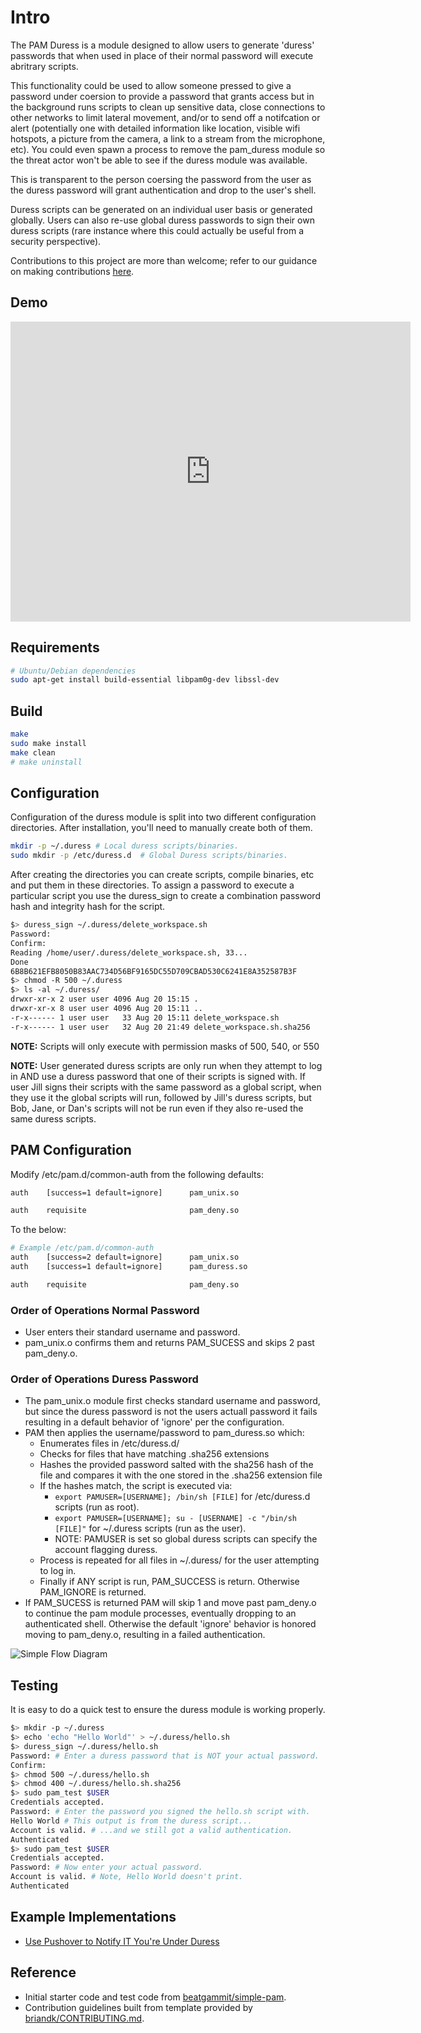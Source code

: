 # Intro

The PAM Duress is a module designed to allow users to generate 'duress' passwords that when used in place of their normal password will execute abritrary scripts.

This functionality could be used to allow someone pressed to give a password under coersion to provide a password that grants access but in the background runs scripts to clean up sensitive data, close connections to other networks to limit lateral movement, and/or to send off a notifcation or alert (potentially one with detailed information like location, visible wifi hotspots, a picture from the camera, a link to a stream from the microphone, etc). You could even spawn a process to remove the pam_duress module so the threat actor won't be able to see if the duress module was available.

This is transparent to the person coersing the password from the user as the duress password will grant authentication and drop to the user's shell.

Duress scripts can be generated on an individual user basis or generated globally. Users can also re-use global duress passwords to sign their own duress scripts (rare instance where this could actually be useful from a security perspective).

Contributions to this project are more than welcome; refer to our guidance on making contributions [here](docs/Contributing.md).

## Demo

<iframe
    width="640"
    height="480"
    src="https://www.youtube.com/embed/ShVYxhHUYdg"
    frameborder="0"
    allow="autoplay; encrypted-media"
    allowfullscreen
>
</iframe>

## Requirements

```bash
# Ubuntu/Debian dependencies
sudo apt-get install build-essential libpam0g-dev libssl-dev
```

## Build

```bash
make
sudo make install
make clean
# make uninstall
```

## Configuration

Configuration of the duress module is split into two different configuration directories. After installation, you'll need to manually create both of them.

```bash
mkdir -p ~/.duress # Local duress scripts/binaries.
sudo mkdir -p /etc/duress.d  # Global Duress scripts/binaries.
```

After creating the directories you can create scripts, compile binaries, etc and put them in these directories. To assign a password to execute a particular script you use the duress_sign to create a combination password hash and integrity hash for the script.

```bash
$> duress_sign ~/.duress/delete_workspace.sh
Password: 
Confirm: 
Reading /home/user/.duress/delete_workspace.sh, 33...
Done
6B8B621EFB8050B83AAC734D56BF9165DC55D709CBAD530C6241E8A352587B3F
$> chmod -R 500 ~/.duress
$> ls -al ~/.duress/
drwxr-xr-x 2 user user 4096 Aug 20 15:15 .
drwxr-xr-x 8 user user 4096 Aug 20 15:11 ..
-r-x------ 1 user user   33 Aug 20 15:11 delete_workspace.sh
-r-x------ 1 user user   32 Aug 20 21:49 delete_workspace.sh.sha256
```

**NOTE:** Scripts will only execute with permission masks of 500, 540, or 550

**NOTE:** User generated duress scripts are only run when they attempt to log in AND use a duress password that one of their scripts is signed with. If user Jill signs their scripts with the same password as a global script, when they use it the global scripts will run, followed by Jill's duress scripts, but Bob, Jane, or Dan's scripts will not be run even if they also re-used the same duress scripts.

## PAM Configuration

Modify /etc/pam.d/common-auth from the following defaults:
```bash
auth    [success=1 default=ignore]      pam_unix.so

auth    requisite                       pam_deny.so
```

To the below:

```bash
# Example /etc/pam.d/common-auth
auth    [success=2 default=ignore]      pam_unix.so
auth    [success=1 default=ignore]      pam_duress.so

auth    requisite                       pam_deny.so
```

### Order of Operations Normal Password
 - User enters their standard username and password.
 - pam_unix.o confirms them and returns PAM_SUCESS and skips 2 past pam_deny.o.

### Order of Operations Duress Password
 - The pam_unix.o module first checks standard username and password, but since the duress password is not the users actuall password it fails resulting in a default behavior of 'ignore' per the configuration.
 - PAM then applies the username/password to pam_duress.so which:
   - Enumerates files in /etc/duress.d/
   - Checks for files that have matching .sha256 extensions
   - Hashes the provided password salted with the sha256 hash of the file and compares it with the one stored in the .sha256 extension file
   - If the hashes match, the script is executed via:
     - `export PAMUSER=[USERNAME]; /bin/sh [FILE]` for /etc/duress.d scripts (run as root).
     - `export PAMUSER=[USERNAME]; su - [USERNAME] -c "/bin/sh [FILE]"` for ~/.duress scripts (run as the user).
     - NOTE: PAMUSER is set so global duress scripts can specify the account flagging duress.
   - Process is repeated for all files in ~/.duress/ for the user attempting to log in.
   - Finally if ANY script is run, PAM_SUCCESS is return. Otherwise PAM_IGNORE is returned.
 - If PAM_SUCESS is returned PAM will skip 1 and move past pam_deny.o to continue the pam module processes, eventually dropping to an authenticated shell. Otherwise the default 'ignore' behavior is honored moving to pam_deny.o, resulting in a failed authentication.

![Simple Flow Diagram](docs/img/diagram.png "Simple Flow Diagra")

## Testing

It is easy to do a quick test to ensure the duress module is working properly.

```bash
$> mkdir -p ~/.duress
$> echo 'echo "Hello World"' > ~/.duress/hello.sh
$> duress_sign ~/.duress/hello.sh
Password: # Enter a duress password that is NOT your actual password.
Confirm: 
$> chmod 500 ~/.duress/hello.sh
$> chmod 400 ~/.duress/hello.sh.sha256
$> sudo pam_test $USER
Credentials accepted.
Password: # Enter the password you signed the hello.sh script with.
Hello World # This output is from the duress script...
Account is valid. # ...and we still got a valid authentication.
Authenticated
$> sudo pam_test $USER
Credentials accepted.
Password: # Now enter your actual password.
Account is valid. # Note, Hello World doesn't print.
Authenticated
```

## Example Implementations

 - [Use Pushover to Notify IT You're Under Duress](docs/examples/Pushover.md)

## Reference

 - Initial starter code and test code from [beatgammit/simple-pam](https://github.com/beatgammit/simple-pam).
 - Contribution guidelines built from template provided by [briandk/CONTRIBUTING.md](https://gist.github.com/briandk/3d2e8b3ec8daf5a27a62).